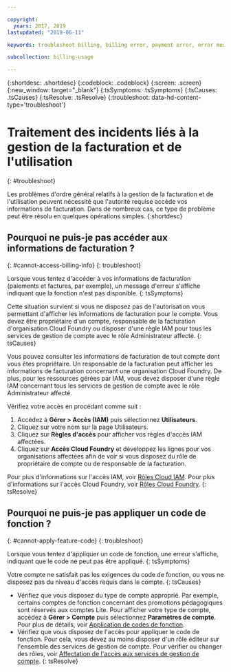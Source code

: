 ```yaml
---

copyright:
  years: 2017, 2019
lastupdated: "2019-06-11"

keywords: troubleshoot billing, billing error, payment error, error message, feature code, subscription code

subcollection: billing-usage

---
```


{:shortdesc: .shortdesc}
{:codeblock: .codeblock}
{:screen: .screen}
{:new_window: target="_blank"}
{:tsSymptoms: .tsSymptoms}
{:tsCauses: .tsCauses}
{:tsResolve: .tsResolve}
{:troubleshoot: data-hd-content-type='troubleshoot'}


# Traitement des incidents liés à la gestion de la facturation et de l'utilisation
{: #troubleshoot}

Les problèmes d'ordre général relatifs à la gestion de la facturation et de l'utilisation peuvent nécessité que l'autorité requise accède vos informations de facturation. Dans de nombreux cas, ce type de problème peut être résolu en quelques opérations simples.
{:shortdesc}


## Pourquoi ne puis-je pas accéder aux informations de facturation ?
{: #cannot-access-billing-info}
{: troubleshoot}

Lorsque vous tentez d'accéder à vos informations de facturation (paiements et factures, par exemple), un message d'erreur s'affiche indiquant que la fonction n'est pas disponible.
{: tsSymptoms}

Cette situation survient si vous ne disposez pas de l'autorisation vous permettant d'afficher les informations de facturation pour le compte. Vous devez être propriétaire d'un compte, responsable de la facturation d'organisation Cloud Foundry ou disposer d'une règle IAM pour tous les services de gestion de compte avec le rôle Administrateur affecté.
{: tsCauses}

Vous pouvez consulter les informations de facturation de tout compte dont vous êtes propriétaire. Un responsable de la facturation peut afficher les informations de facturation concernant une organisation Cloud Foundry. De plus, pour les ressources gérées par IAM, vous devez disposer d'une règle IAM concernant tous les services de gestion de compte avec le rôle Administrateur affecté.

Vérifiez votre accès en procédant comme suit :

  1. Accédez à **Gérer > Accès (IAM)** puis sélectionnez **Utilisateurs**.
  2. Cliquez sur votre nom sur la page Utilisateurs.
  3. Cliquez sur **Règles d'accès** pour afficher vos règles d'accès IAM affectées.
  4. Cliquez sur **Accès Cloud Foundry** et développez les lignes pour vos organisations affectées afin de voir si vous disposez du rôle de propriétaire de compte ou de responsable de la facturation.

Pour plus d'informations sur l'accès IAM, voir [Rôles Cloud IAM](/docs/iam?topic=iam-userroles). Pour plus d'informations sur l'accès Cloud Foundry, voir [Rôles Cloud Foundry](/docs/iam?topic=iam-cfaccess).
{: tsResolve}


## Pourquoi ne puis-je pas appliquer un code de fonction ?
{: #cannot-apply-feature-code}
{: troubleshoot}

Lorsque vous tentez d'appliquer un code de fonction, une erreur s'affiche, indiquant que le code ne peut pas être appliqué.
{: tsSymptoms}

Votre compte ne satisfait pas les exigences du code de fonction, ou vous ne disposez pas du niveau d'accès requis dans le compte.
{: tsCauses}

- Vérifiez que vous disposez du type de compte approprié. Par exemple, certains comptes de fonction concernant des promotions pédagogiques sont réservés aux comptes Lite. Pour afficher votre type de compte, accédez à **Gérer > Compte** puis sélectionnez **Paramètres de compte**. Pour plus de détails, voir [Application de codes de fonction](/docs/account?topic=account-codes).
- Vérifiez que vous disposez de l'accès pour appliquer le code de fonction. Pour cela, vous devez au moins disposer d'un rôle éditeur sur l'ensemble des services de gestion de compte. Pour vérifier ou changer des rôles, voir [Affectation de l'accès aux services de gestion de compte](/docs/iam?topic=iam-account-services).
{: tsResolve}
